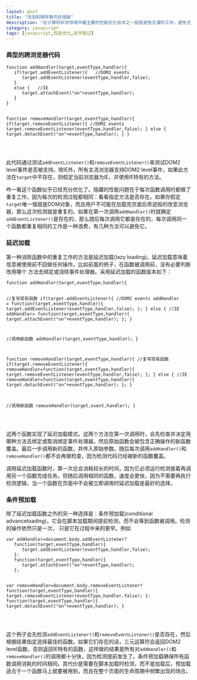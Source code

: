 ```yaml
---
layout: post
title: "添加和移除事件处理器"
description: "在计算机科学领域中最主要的性能优化技术之一就是避免无谓的工作，避免无谓的工作的概念有两重意思：别做无关紧要的工作，别重复做已经完成的工作。考虑一个添加和移除事件处理器的例子。"
category: javascript
tags: [javascript,性能优化,读书笔记]
---
```



<div class="p-section">
	<h3>典型的跨浏览器代码</h3>
<pre><code class="javascript">function addHandler(target,eventType,handler){
   if(target.addEventListener){   //DOM2 events
      target.addEventListener(eventType,handler,false);
   }
   else {   //IE
      target.attachEvent("on"+eventType,handler);
   }
}

function removeHandler(target,eventType,handler){
   if(target.removeEventListener){  //DOM2 events
      target.removeEventListener(eventType,handler,false);
   }
   else {
      target.detachEvent("on"+eventType,handler);
   }
}
</code></pre>	
	<p>此代码通过测试<code>addEventListener()</code>和<code>removeEventListener()</code>来测试DOM2 level事件是否被支持。除IE外，所有主流浏览器支持DOM2 level事件，如果此方法在<code>target</code>中不存在，则假定当前浏览器为IE，并使用IE特有的方法。</p><p>咋一看这个函数似乎已经充分优化了。隐藏的性能问题在于每次函数调用时都做了重复工作，因为每次的检测过程都相同：看看指定方法是否存在。如果你假定<code>target</code>唯一值就是DOM对象，而且用户不可能在加载完页面后奇迹般的改变浏览器，那么这次检测就是重复的。如果在第一次调用<code>addHandler()</code>时就确定<code>addEventListener()</code>是存在的，那么随后每次调用它都是存在的，每次调用同一个函数都重复相同的工作是一种浪费，有几种方法可以避免它。</p>
</div>

<div class="p-section">
	<h3>延迟加载</h3>
	<p>第一种消除函数中的重复工作的方法是延迟加载(lazy loading)。延迟加载意味着信息被使用前不回做任何操作。比如前面的例子，在函数被调用前，没有必要判断改用哪个
	方法去绑定或消除事件处理器。采用延迟加载的函数版本如下：</p>
<pre><code class="javascript">function addHandler(target,eventType,handler){

   //复写现有函数
   if(target.addEventListener){  //DOM2 events
      addHandler = function(target,eventType,handler){
	     target.addEventListener(eventType,handler,false);
	  };
   }
   else {   //IE
      addHandler= function(target,eventType,handler){
	     target.attachEvent("on"+eventType,handler);
	  };
   }
   
   //调用新函数
   addHandler(target,eventType,handler);
}

function removeHandler(target,eventType,handler){
   //复写现有函数
   if(target.removeEventListener){
      removeHandler=function(target,eventType,handler){
	     target.removeEventListener(eventType,handler,false);
	  };
   }
   else {  //IE
      removeHandler=function(target,eventType,handler){
	     target.detachEvent("on"+eventType,handler);
	  };
   }
   
   //调用新函数
   removeHandler(target,event,handler);
}
</code></pre>	
	<p>这两个函数实现了延迟加载模式。这两个方法在第一次调用时，会先检查并决定用哪种方法去绑定或取消绑定事件处理器。然后原始函数会被包含正确操作的新函数覆盖。最后一步调用新的函数，并传入原始参数。随后每次调用<code>addHandler()</code>和<code>removeHandler()</code>都不会再做检查，因为检测代码已经被新的函数覆盖。</p>
	<p>调用延迟加载函数时，第一次总会消耗较长的时间，因为它必须运行检测接着再调用另一个函数完成任务。但随后调用相同的函数，速度会更快，因为不需要再执行检测逻辑，当一个函数在页面中不会被立即调用时延迟加载是最好的选择。</p>
</div>

<div class="p-section">
	<h3>条件预加载</h3>
	<p>除了延迟加载函数之外的另一种选择是：条件预加载(conditional advanceloading)，它会在脚本加载期间提前检测，而不会等到函数被调用。检测的操作依然只是一次，
	只是它在过程中来的更早。例如</p>
<pre><code class="javascript">var addHandler=document.body.addEventListener?
   function(target,eventType,handler){
      target.addEventListener(eventType,handler,false);
   }:
   function(target,eventType,handler){
      target.attachEvent("on"+eventType,handler);
   };
   
var removeHandler=document.body.removeEventListener?
   function(target,eventType,handler){
      target.removeEventListener(eventType,handler,false);
   }:
   function(target,eventType,handler){
      target.detachEvent("on"+eventType,handler);
   }
</code></pre>	
	<p>这个例子会先检测<code>addEventListener()</code>和<code>removeEventListener()</code>是否存在，然后根据结果指定选择最佳的函数。如果它们存在的话，三元运算符会返回DOM2 level函数，否则返回IE特有的函数，这样做的结果是所有对<code>addHandler()</code>和<code>removeHandler()</code>的调用都十分快，因为检测提前发生了。条件预加载确保所有函数调用消耗的时间相同。其代价是需要在脚本加载时检测，而不是加载后，预加载适合于一个函数马上就要被用到，而且在整个页面的生命周期中频繁出现的场合。</p>
</div>






